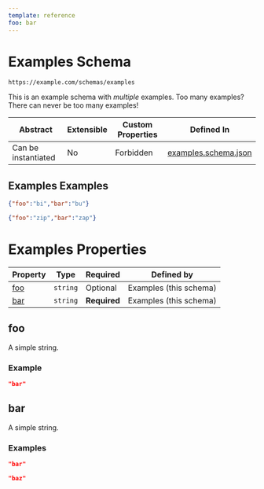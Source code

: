```yaml
---
template: reference
foo: bar
---
```


# Examples Schema

```
https://example.com/schemas/examples
```

This is an example schema with *multiple* examples. Too many examples? There can never be too many examples!

| Abstract | Extensible | Custom Properties | Defined In |
|----------|------------|-------------------|------------|
| Can be instantiated | No | Forbidden | [examples.schema.json](examples.schema.json) |

## Examples Examples

```json
{"foo":"bi","bar":"bu"}
```

```json
{"foo":"zip","bar":"zap"}
```


# Examples Properties

| Property | Type | Required | Defined by |
|----------|------|----------|------------|
| [foo](#foo) | `string` | Optional | Examples (this schema) |
| [bar](#bar) | `string` | **Required** | Examples (this schema) |

## foo

A simple string.

### Example

```json
"bar"
```


## bar

A simple string.

### Examples

```json
"bar"
```

```json
"baz"
```


